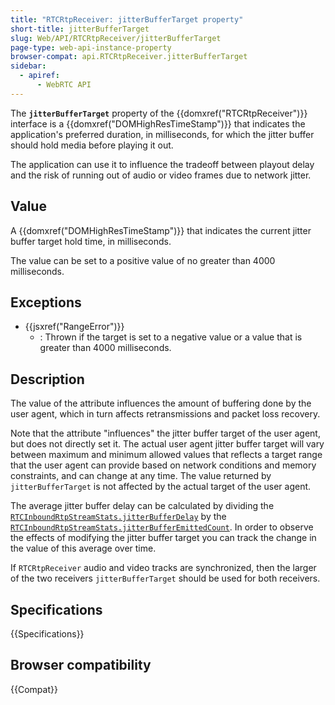 ```yaml
---
title: "RTCRtpReceiver: jitterBufferTarget property"
short-title: jitterBufferTarget
slug: Web/API/RTCRtpReceiver/jitterBufferTarget
page-type: web-api-instance-property
browser-compat: api.RTCRtpReceiver.jitterBufferTarget
sidebar:
  - apiref:
      - WebRTC API
---
```


The **`jitterBufferTarget`** property of the {{domxref("RTCRtpReceiver")}} interface is a {{domxref("DOMHighResTimeStamp")}} that indicates the application's preferred duration, in milliseconds, for which the jitter buffer should hold media before playing it out.

The application can use it to influence the tradeoff between playout delay and the risk of running out of audio or video frames due to network jitter.

## Value

A {{domxref("DOMHighResTimeStamp")}} that indicates the current jitter buffer target hold time, in milliseconds.

The value can be set to a positive value of no greater than 4000 milliseconds.

## Exceptions

- {{jsxref("RangeError")}}
  - : Thrown if the target is set to a negative value or a value that is greater than 4000 milliseconds.

## Description

The value of the attribute influences the amount of buffering done by the user agent, which in turn affects retransmissions and packet loss recovery.

Note that the attribute "influences" the jitter buffer target of the user agent, but does not directly set it.
The actual user agent jitter buffer target will vary between maximum and minimum allowed values that reflects a target range that the user agent can provide based on network conditions and memory constraints, and can change at any time.
The value returned by `jitterBufferTarget` is not affected by the actual target of the user agent.

The average jitter buffer delay can be calculated by dividing the [`RTCInboundRtpStreamStats.jitterBufferDelay`](/en-US/docs/Web/API/RTCInboundRtpStreamStats) by the [`RTCInboundRtpStreamStats.jitterBufferEmittedCount`](/en-US/docs/Web/API/RTCInboundRtpStreamStats).
In order to observe the effects of modifying the jitter buffer target you can track the change in the value of this average over time.

If `RTCRtpReceiver` audio and video tracks are synchronized, then the larger of the two receivers `jitterBufferTarget` should be used for both receivers.

## Specifications

{{Specifications}}

## Browser compatibility

{{Compat}}
